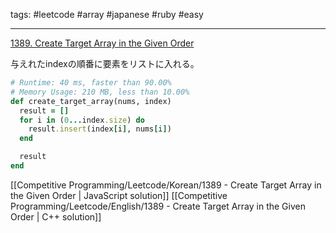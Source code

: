 tags: #leetcode #array #japanese #ruby #easy

<hr />

[1389. Create Target Array in the Given Order](https://leetcode.com/problems/create-target-array-in-the-given-order/)

与えれたindexの順番に要素をリストに入れる。

```rb
# Runtime: 40 ms, faster than 90.00% 
# Memory Usage: 210 MB, less than 10.00% 
def create_target_array(nums, index)
  result = []
  for i in (0...index.size) do
    result.insert(index[i], nums[i]) 
  end

  result
end
```

[[Competitive Programming/Leetcode/Korean/1389 - Create Target Array in the Given Order | JavaScript solution]]
[[Competitive Programming/Leetcode/English/1389 - Create Target Array in the Given Order | C++ solution]]